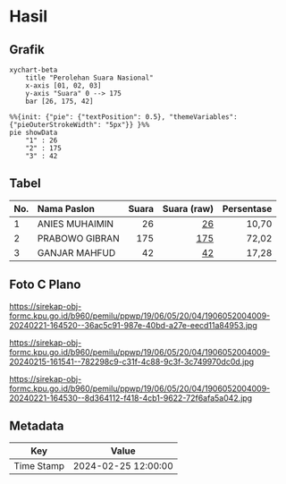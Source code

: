 # Hasil

## Grafik

```mermaid
xychart-beta
    title "Perolehan Suara Nasional"
    x-axis [01, 02, 03]
    y-axis "Suara" 0 --> 175
    bar [26, 175, 42]
```

```mermaid
%%{init: {"pie": {"textPosition": 0.5}, "themeVariables": {"pieOuterStrokeWidth": "5px"}} }%%
pie showData
    "1" : 26
    "2" : 175
    "3" : 42
```

## Tabel

| No. | Nama Paslon    | Suara | Suara (raw) | Persentase |
|:--- |:-------------- | -----:| -----------:| ----------:|
| 1   | ANIES MUHAIMIN | 26    | [26][p-1]   | 10,70      |
| 2   | PRABOWO GIBRAN | 175   | [175][p-2]  | 72,02      |
| 3   | GANJAR MAHFUD  | 42    | [42][p-3]   | 17,28      |


[p-1]: https://github.com/gigit-pemilu/pemilu-2024/blob/main/pilpres/hitung-suara/sub/19-kepulauan-bangka-belitung/sub/06-belitung-timur/sub/05-damar/sub/2004-mengkubang/sub/009-tps/sub/paslon-1.txt
[p-2]: https://github.com/gigit-pemilu/pemilu-2024/blob/main/pilpres/hitung-suara/sub/19-kepulauan-bangka-belitung/sub/06-belitung-timur/sub/05-damar/sub/2004-mengkubang/sub/009-tps/sub/paslon-2.txt
[p-3]: https://github.com/gigit-pemilu/pemilu-2024/blob/main/pilpres/hitung-suara/sub/19-kepulauan-bangka-belitung/sub/06-belitung-timur/sub/05-damar/sub/2004-mengkubang/sub/009-tps/sub/paslon-3.txt

## Foto C Plano

https://sirekap-obj-formc.kpu.go.id/b960/pemilu/ppwp/19/06/05/20/04/1906052004009-20240221-164520--36ac5c91-987e-40bd-a27e-eecd11a84953.jpg

https://sirekap-obj-formc.kpu.go.id/b960/pemilu/ppwp/19/06/05/20/04/1906052004009-20240215-161541--782298c9-c31f-4c88-9c3f-3c749970dc0d.jpg

https://sirekap-obj-formc.kpu.go.id/b960/pemilu/ppwp/19/06/05/20/04/1906052004009-20240221-164530--8d364112-f418-4cb1-9622-72f6afa5a042.jpg


## Metadata

| Key        | Value               |
| ---------- | ------------------- |
| Time Stamp | 2024-02-25 12:00:00 |



